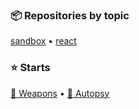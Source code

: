 ### 📦 Repositories by topic
[sandbox](https://github.com/valours?tab=repositories&q=sandbox&type=&language=&sort=) • [react](https://github.com/valours?tab=repositories&q=topic%3Areact&type=&language=&sort=)

### ⭐ Starts
[🚀 Weapons](https://github.com/stars/valours/lists/weapons) • [🔪 Autopsy](https://github.com/stars/valours/lists/autopsy)
